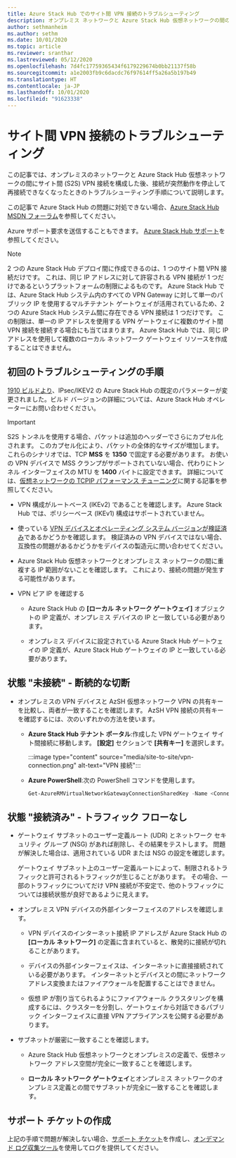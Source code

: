 ```yaml
---
title: Azure Stack Hub でのサイト間 VPN 接続のトラブルシューティング
description: オンプレミス ネットワークと Azure Stack Hub 仮想ネットワークの間のサイト間 VPN 接続を構成した後に実行できるトラブルシューティング手順。
author: sethmanheim
ms.author: sethm
ms.date: 10/01/2020
ms.topic: article
ms.reviewer: sranthar
ms.lastreviewed: 05/12/2020
ms.openlocfilehash: 7d4fc17759365434f6179229674b0bb21137f58b
ms.sourcegitcommit: a1e2003fb9c6dacdc76f97614ff5a26a5b197b49
ms.translationtype: HT
ms.contentlocale: ja-JP
ms.lasthandoff: 10/01/2020
ms.locfileid: "91623338"
---
```

# <a name="troubleshoot-site-to-site-vpn-connections"></a>サイト間 VPN 接続のトラブルシューティング

この記事では、オンプレミスのネットワークと Azure Stack Hub 仮想ネットワークの間にサイト間 (S2S) VPN 接続を構成した後、接続が突然動作を停止して再接続できなくなったときのトラブルシューティング手順について説明します。

この記事で Azure Stack Hub の問題に対処できない場合、[Azure Stack Hub MSDN フォーラム](https://social.msdn.microsoft.com/Forums/azure/home?forum=azurestack)を参照してください。

Azure サポート要求を送信することもできます。 [Azure Stack Hub サポート](../operator/azure-stack-manage-basics.md#where-to-get-support)を参照してください。

> [!NOTE]
> 2 つの Azure Stack Hub デプロイ間に作成できるのは、1 つのサイト間 VPN 接続だけです。 これは、同じ IP アドレスに対して許容される VPN 接続が 1 つだけであるというプラットフォームの制限によるものです。 Azure Stack Hub では、Azure Stack Hub システム内のすべての VPN Gateway に対して単一のパブリック IP を使用するマルチテナント ゲートウェイが活用されているため、2 つの Azure Stack Hub システム間に存在できる VPN 接続は 1 つだけです。 この制限は、単一の IP アドレスを使用する VPN ゲートウェイに複数のサイト間 VPN 接続を接続する場合にも当てはまります。 Azure Stack Hub では、同じ IP アドレスを使用して複数のローカル ネットワーク ゲートウェイ リソースを作成することはできません。

## <a name="initial-troubleshooting-steps"></a>初回のトラブルシューティングの手順

[1910 ビルドより](../user/azure-stack-vpn-gateway-settings.md#ike-phase-1-main-mode-parameters)、IPsec/IKEV2 の Azure Stack Hub の既定のパラメーターが変更されました。ビルド バージョンの詳細については、Azure Stack Hub オペレーターにお問い合わせください。

> [!IMPORTANT]
> S2S トンネルを使用する場合、パケットは追加のヘッダーでさらにカプセル化されます。 このカプセル化により、パケットの全体的なサイズが増加します。 これらのシナリオでは、TCP **MSS** を **1350** で固定する必要があります。 お使いの VPN デバイスで MSS クランプがサポートされていない場合、代わりにトンネル インターフェイスの MTU を **1400** バイトに設定できます。 詳細については、[仮想ネットワークの TCPIP パフォーマンス チューニング](/azure/virtual-network/virtual-network-tcpip-performance-tuning)に関する記事を参照してください。

- VPN 構成がルートベース (IKEv2) であることを確認します。 Azure Stack Hub では、ポリシーベース (IKEv1) 構成はサポートされていません。

- 使っている [VPN デバイスとオペレーティング システム バージョンが検証済み](/azure/vpn-gateway/vpn-gateway-about-vpn-devices#devicetable)であるかどうかを確認します。 検証済みの VPN デバイスではない場合、互換性の問題があるかどうかをデバイスの製造元に問い合わせてください。

- Azure Stack Hub 仮想ネットワークとオンプレミス ネットワークの間に重複する IP 範囲がないことを確認します。 これにより、接続の問題が発生する可能性があります。 

- VPN ピア IP を確認する

  - Azure Stack Hub の **[ローカル ネットワーク ゲートウェイ]** オブジェクトの IP 定義が、オンプレミス デバイスの IP と一致している必要があります。

  - オンプレミス デバイスに設定されている Azure Stack Hub ゲートウェイの IP 定義が、Azure Stack Hub ゲートウェイの IP と一致している必要があります。

## <a name="status-not-connected---intermittent-disconnects"></a>状態 "未接続" - 断続的な切断

- オンプレミスの VPN デバイスと AzSH 仮想ネットワーク VPN の共有キーを比較し、両者が一致することを確認します。 AzSH VPN 接続の共有キーを確認するには、次のいずれかの方法を使います。

  - **Azure Stack Hub テナント ポータル**:作成した VPN ゲートウェイ サイト間接続に移動します。 **[設定]** セクションで **[共有キー]** を選択します。

      :::image type="content" source="media/site-to-site/vpn-connection.png" alt-text="VPN 接続":::

  - **Azure PowerShell**:次の PowerShell コマンドを使用します。

      ```powershell
      Get-AzureRMVirtualNetworkGatewayConnectionSharedKey -Name <Connection name> -ResourceGroupName <Resource group>
      ```

## <a name="status-connected--traffic-not-flowing"></a>状態 "接続済み" - トラフィック フローなし

- ゲートウェイ サブネットのユーザー定義ルート (UDR) とネットワーク セキュリティ グループ (NSG) があれば削除し、その結果をテストします。 問題が解決した場合は、適用されている UDR または NSG の設定を確認します。

   ゲートウェイ サブネット上のユーザー定義ルートによって、制限されるトラフィックと許可されるトラフィックが生じることがあります。 その場合、一部のトラフィックについてだけ VPN 接続が不安定で、他のトラフィックについては接続状態が良好であるように見えます。

- オンプレミス VPN デバイスの外部インターフェイスのアドレスを確認します。 

  - VPN デバイスのインターネット接続 IP アドレスが Azure Stack Hub の **[ローカル ネットワーク]** の定義に含まれていると、散発的に接続が切れることがあります。

  - デバイスの外部インターフェイスは、インターネットに直接接続されている必要があります。 インターネットとデバイスとの間にネットワーク アドレス変換またはファイアウォールを配置することはできません。

  - 仮想 IP が割り当てられるようにファイアウォール クラスタリングを構成するには、クラスターを分割し、ゲートウェイから対話できるパブリック インターフェイスに直接 VPN アプライアンスを公開する必要があります。

- サブネットが厳密に一致することを確認します。

  - Azure Stack Hub 仮想ネットワークとオンプレミスの定義で、仮想ネットワーク アドレス空間が完全に一致することを確認します。

  - **ローカル ネットワーク ゲートウェイ**とオンプレミス ネットワークのオンプレミス定義との間でサブネットが完全に一致することを確認します。

## <a name="create-a-support-ticket"></a>サポート チケットの作成

上記の手順で問題が解決しない場合、[サポート チケット](../operator/azure-stack-manage-basics.md#where-to-get-support)を作成し、[オンデマンド ログ収集ツール](../operator/azure-stack-diagnostic-log-collection-overview.md)を使用してログを提供してください。
